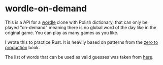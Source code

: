 # wordle-on-demand

This is a API for a [wordle](https://www.nytimes.com/games/wordle/index.html) clone with Polish dictionary, that can only be played "on-demand" meaning there is no global word of the day like in the original game. You can play as many games as you like.

I wrote this to practice Rust. It is heavily based on patterns from the [zero to production](https://github.com/LukeMathWalker/zero-to-production) book.

The list of words that can be used as valid guesses was taken from [here](https://sjp.pl/sl/growy/).
